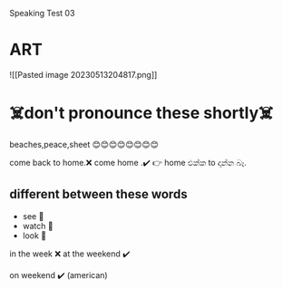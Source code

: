 Speaking Test 03
# ART 

![[Pasted image 20230513204817.png]]  

# ☠️don't pronounce these shortly☠️

beaches,peace,sheet
😊😊😊😊😊😊😊😊

come back to home.❌
come home .✔️  👉 home එක්ක to දාන්න බෑ.

## different between these words

- see      🧐   
- watch  🧐  
- look     🧐  

in the week ❌
at the weekend ✔️

on weekend ✔️ (american)
